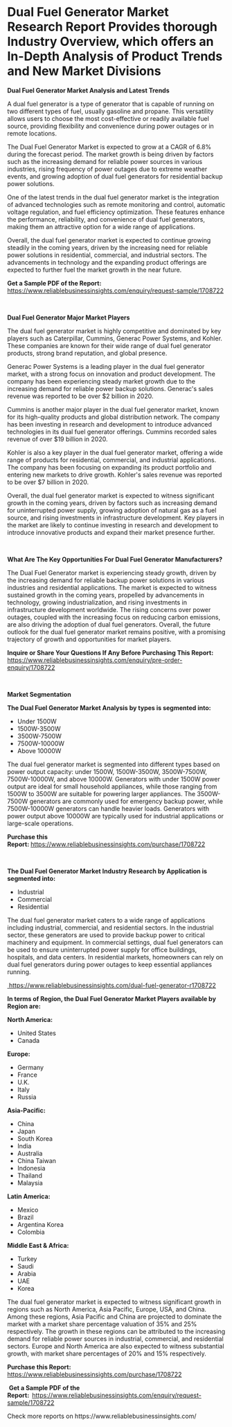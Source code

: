 <p><h1>Dual Fuel Generator Market Research Report Provides thorough Industry Overview, which offers an In-Depth Analysis of Product Trends and New Market Divisions</h1></p><p><strong>Dual Fuel Generator Market Analysis and Latest Trends</strong></p>
<p><p>A dual fuel generator is a type of generator that is capable of running on two different types of fuel, usually gasoline and propane. This versatility allows users to choose the most cost-effective or readily available fuel source, providing flexibility and convenience during power outages or in remote locations.</p><p>The Dual Fuel Generator Market is expected to grow at a CAGR of 6.8% during the forecast period. The market growth is being driven by factors such as the increasing demand for reliable power sources in various industries, rising frequency of power outages due to extreme weather events, and growing adoption of dual fuel generators for residential backup power solutions.</p><p>One of the latest trends in the dual fuel generator market is the integration of advanced technologies such as remote monitoring and control, automatic voltage regulation, and fuel efficiency optimization. These features enhance the performance, reliability, and convenience of dual fuel generators, making them an attractive option for a wide range of applications.</p><p>Overall, the dual fuel generator market is expected to continue growing steadily in the coming years, driven by the increasing need for reliable power solutions in residential, commercial, and industrial sectors. The advancements in technology and the expanding product offerings are expected to further fuel the market growth in the near future.</p></p>
<p><strong>Get a Sample PDF of the Report:&nbsp;</strong> <a href="https://www.reliablebusinessinsights.com/enquiry/request-sample/1708722">https://www.reliablebusinessinsights.com/enquiry/request-sample/1708722</a></p>
<p>&nbsp;</p>
<p><strong>Dual Fuel Generator Major Market Players</strong></p>
<p><p>The dual fuel generator market is highly competitive and dominated by key players such as Caterpillar, Cummins, Generac Power Systems, and Kohler. These companies are known for their wide range of dual fuel generator products, strong brand reputation, and global presence.</p><p>Generac Power Systems is a leading player in the dual fuel generator market, with a strong focus on innovation and product development. The company has been experiencing steady market growth due to the increasing demand for reliable power backup solutions. Generac's sales revenue was reported to be over $2 billion in 2020.</p><p>Cummins is another major player in the dual fuel generator market, known for its high-quality products and global distribution network. The company has been investing in research and development to introduce advanced technologies in its dual fuel generator offerings. Cummins recorded sales revenue of over $19 billion in 2020.</p><p>Kohler is also a key player in the dual fuel generator market, offering a wide range of products for residential, commercial, and industrial applications. The company has been focusing on expanding its product portfolio and entering new markets to drive growth. Kohler's sales revenue was reported to be over $7 billion in 2020.</p><p>Overall, the dual fuel generator market is expected to witness significant growth in the coming years, driven by factors such as increasing demand for uninterrupted power supply, growing adoption of natural gas as a fuel source, and rising investments in infrastructure development. Key players in the market are likely to continue investing in research and development to introduce innovative products and expand their market presence further.</p></p>
<p>&nbsp;</p>
<p><strong>What Are The Key Opportunities For Dual Fuel Generator Manufacturers?</strong></p>
<p><p>The Dual Fuel Generator market is experiencing steady growth, driven by the increasing demand for reliable backup power solutions in various industries and residential applications. The market is expected to witness sustained growth in the coming years, propelled by advancements in technology, growing industrialization, and rising investments in infrastructure development worldwide. The rising concerns over power outages, coupled with the increasing focus on reducing carbon emissions, are also driving the adoption of dual fuel generators. Overall, the future outlook for the dual fuel generator market remains positive, with a promising trajectory of growth and opportunities for market players.</p></p>
<p><strong>Inquire or Share Your Questions If Any Before Purchasing This Report:</strong> <a href="https://www.reliablebusinessinsights.com/enquiry/pre-order-enquiry/1708722">https://www.reliablebusinessinsights.com/enquiry/pre-order-enquiry/1708722</a></p>
<p>&nbsp;</p>
<p><strong>Market Segmentation</strong></p>
<p><strong>The Dual Fuel Generator Market Analysis by types is segmented into:</strong></p>
<p><ul><li>Under 1500W</li><li>1500W-3500W</li><li>3500W-7500W</li><li>7500W-10000W</li><li>Above 10000W</li></ul></p>
<p><p>The dual fuel generator market is segmented into different types based on power output capacity: under 1500W, 1500W-3500W, 3500W-7500W, 7500W-10000W, and above 10000W. Generators with under 1500W power output are ideal for small household appliances, while those ranging from 1500W to 3500W are suitable for powering larger appliances. The 3500W-7500W generators are commonly used for emergency backup power, while 7500W-10000W generators can handle heavier loads. Generators with power output above 10000W are typically used for industrial applications or large-scale operations.</p></p>
<p><strong>Purchase this Report:&nbsp;</strong><a href="https://www.reliablebusinessinsights.com/purchase/1708722">https://www.reliablebusinessinsights.com/purchase/1708722</a></p>
<p>&nbsp;</p>
<p><strong>The Dual Fuel Generator Market Industry Research by Application is segmented into:</strong></p>
<p><ul><li>Industrial</li><li>Commercial</li><li>Residential</li></ul></p>
<p><p>The dual fuel generator market caters to a wide range of applications including industrial, commercial, and residential sectors. In the industrial sector, these generators are used to provide backup power to critical machinery and equipment. In commercial settings, dual fuel generators can be used to ensure uninterrupted power supply for office buildings, hospitals, and data centers. In residential markets, homeowners can rely on dual fuel generators during power outages to keep essential appliances running.</p></p>
<p><a href="https://www.reliablebusinessinsights.com/dual-fuel-generator-r1708722">&nbsp;https://www.reliablebusinessinsights.com/dual-fuel-generator-r1708722</a></p>
<p><strong>In terms of Region, the Dual Fuel Generator Market Players available by Region are:</strong></p>
<p>
    <p> <strong> North America: </strong>
        <ul>
            <li>United States</li>
            <li>Canada</li>
        </ul>
        </p> 
    <p> <strong> Europe: </strong>
        <ul>
            <li>Germany</li>
            <li>France</li>
            <li>U.K.</li>
            <li>Italy</li>
            <li>Russia</li>
        </ul>
        </p> 
    <p> <strong> Asia-Pacific: </strong>
        <ul>
            <li>China</li>
            <li>Japan</li>
            <li>South Korea</li>
            <li>India</li>
            <li>Australia</li>
            <li>China Taiwan</li>
            <li>Indonesia</li>
            <li>Thailand</li>
            <li>Malaysia</li>
        </ul>
        </p> 
    <p> <strong> Latin America: </strong>
        <ul>
            <li>Mexico</li>
            <li>Brazil</li>
            <li>Argentina Korea</li>
            <li>Colombia</li>
        </ul>
        </p> 
    <p> <strong> Middle East & Africa: </strong>
        <ul>
            <li>Turkey</li>
            <li>Saudi</li>
            <li>Arabia</li>
            <li>UAE</li>
            <li>Korea</li>
        </ul>
    </p>
    </p>
<p><p>The dual fuel generator market is expected to witness significant growth in regions such as North America, Asia Pacific, Europe, USA, and China. Among these regions, Asia Pacific and China are projected to dominate the market with a market share percentage valuation of 35% and 25% respectively. The growth in these regions can be attributed to the increasing demand for reliable power sources in industrial, commercial, and residential sectors. Europe and North America are also expected to witness substantial growth, with market share percentages of 20% and 15% respectively.</p></p>
<p><strong>Purchase this Report: </strong><a href="https://www.reliablebusinessinsights.com/purchase/1708722">https://www.reliablebusinessinsights.com/purchase/1708722</a></p>
<p>&nbsp;<strong>Get a Sample PDF of the Report:&nbsp;&nbsp;</strong><a href="https://www.reliablebusinessinsights.com/enquiry/request-sample/1708722">https://www.reliablebusinessinsights.com/enquiry/request-sample/1708722</a></p>
<p><strong></strong></p>
<p>Check more reports on https://www.reliablebusinessinsights.com/</p>